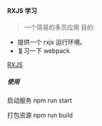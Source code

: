 #### RXJS 学习
> 一个简易的多页应用
目的: 
* 提供一个 rxjs 运行环境。
* 复习一下 webpack 

[RXJS](https://rxjs.dev/guide/overview) 
##### 使用
启动服务 npm run start

打包资源 npm run build